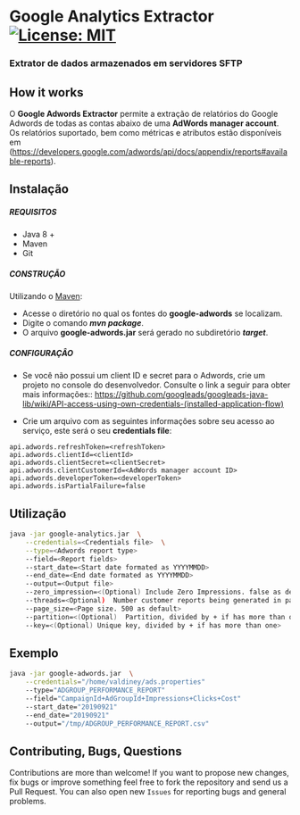 # Google Analytics Extractor [![License: MIT](https://img.shields.io/badge/License-MIT-yellow.svg)](https://opensource.org/licenses/MIT)
### Extrator de dados armazenados em servidores SFTP 

## How it works

O **Google Adwords Extractor** permite a extração de relatórios do Google Adwords de todas as contas abaixo de uma **AdWords manager account**. Os relatórios suportado, bem como métricas e atributos estão disponíveis em (https://developers.google.com/adwords/api/docs/appendix/reports#available-reports).

## Instalação

##### REQUISITOS

- Java 8 +
- Maven
- Git

##### CONSTRUÇÃO

Utilizando o [Maven](https://maven.apache.org/):

- Acesse o diretório no qual os fontes do **google-adwords** se localizam.
- Digite o comando _**mvn package**_.
- O arquivo **google-adwords.jar** será gerado no subdiretório **_target_**.

##### CONFIGURAÇÂO

* Se você não possui um client ID e secret para o Adwords, crie um projeto no console do desenvolvedor. Consulte o link a seguir para obter mais informações:: https://github.com/googleads/googleads-java-lib/wiki/API-access-using-own-credentials-(installed-application-flow)

* Crie um arquivo com as seguintes informações sobre seu acesso ao serviço, este será o seu **credentials file**:

```
api.adwords.refreshToken=<refreshToken>
api.adwords.clientId=<clientId>
api.adwords.clientSecret=<clientSecret>
api.adwords.clientCustomerId=<AdWords manager account ID>
api.adwords.developerToken=<developerToken>
api.adwords.isPartialFailure=false
```

## Utilização

```bash
java -jar google-analytics.jar  \
	--credentials=<Credentials file>  \
	--type=<Adwords report type> 
	--field=<Report fields>
	--start_date=<Start date formated as YYYYMMDD> 
	--end_date=<End date formated as YYYYMMDD> 
	--output=<Output file>
	--zero_impression=<(Optional) Include Zero Impressions. false as default>
	--threads=<Optional)  Number customer reports being generated in parallel. 5 as default>
	--page_size=<Page size. 500 as default>
	--partition=<(Optional)  Partition, divided by + if has more than one>
	--key=<(Optional) Unique key, divided by + if has more than one>
```

## Exemplo

```bash
java -jar google-adwords.jar  \
	--credentials="/home/valdiney/ads.properties" 
	--type="ADGROUP_PERFORMANCE_REPORT" 
	--field="CampaignId+AdGroupId+Impressions+Clicks+Cost" 
	--start_date="20190921" 
	--end_date="20190921" 
	--output="/tmp/ADGROUP_PERFORMANCE_REPORT.csv"
```

## Contributing, Bugs, Questions
Contributions are more than welcome! If you want to propose new changes, fix bugs or improve something feel free to fork the repository and send us a Pull Request. You can also open new `Issues` for reporting bugs and general problems.
